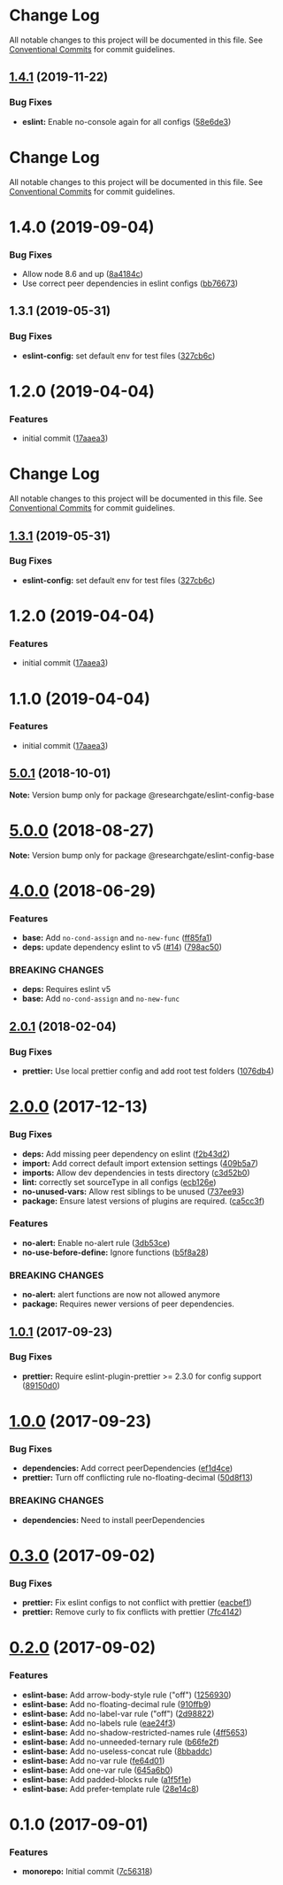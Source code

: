 # Change Log

All notable changes to this project will be documented in this file. See
[Conventional Commits](https://conventionalcommits.org) for commit guidelines.

## [1.4.1](https://github.com/researchgate/tooling/compare/@researchgate/eslint-config-base@1.4.0...@researchgate/eslint-config-base@1.4.1) (2019-11-22)

### Bug Fixes

- **eslint:** Enable no-console again for all configs
  ([58e6de3](https://github.com/researchgate/tooling/commit/58e6de3))

# Change Log

All notable changes to this project will be documented in this file. See
[Conventional Commits](https://conventionalcommits.org) for commit guidelines.

# 1.4.0 (2019-09-04)

### Bug Fixes

- Allow node 8.6 and up
  ([8a4184c](https://github.com/researchgate/tooling/commit/8a4184c))
- Use correct peer dependencies in eslint configs
  ([bb76673](https://github.com/researchgate/tooling/commit/bb76673))

## 1.3.1 (2019-05-31)

### Bug Fixes

- **eslint-config:** set default env for test files
  ([327cb6c](https://github.com/researchgate/tooling/commit/327cb6c))

# 1.2.0 (2019-04-04)

### Features

- initial commit
  ([17aaea3](https://github.com/researchgate/tooling/commit/17aaea3))

# Change Log

All notable changes to this project will be documented in this file. See
[Conventional Commits](https://conventionalcommits.org) for commit guidelines.

## [1.3.1](https://github.com/researchgate/tooling/compare/v1.3.0...v1.3.1) (2019-05-31)

### Bug Fixes

- **eslint-config:** set default env for test files
  ([327cb6c](https://github.com/researchgate/tooling/commit/327cb6c))

# 1.2.0 (2019-04-04)

### Features

- initial commit
  ([17aaea3](https://github.com/researchgate/tooling/commit/17aaea3))

# 1.1.0 (2019-04-04)

### Features

- initial commit
  ([17aaea3](https://github.com/researchgate/tooling/commit/17aaea3))

<a name="5.0.1"></a>

## [5.0.1](https://github.com/researchgate/linting/compare/v5.0.0...v5.0.1) (2018-10-01)

**Note:** Version bump only for package @researchgate/eslint-config-base

<a name="5.0.0"></a>

# [5.0.0](https://github.com/researchgate/linting/compare/v4.0.0...v5.0.0) (2018-08-27)

**Note:** Version bump only for package @researchgate/eslint-config-base

<a name="4.0.0"></a>

# [4.0.0](https://github.com/researchgate/linting/compare/v3.0.0...v4.0.0) (2018-06-29)

### Features

- **base:** Add `no-cond-assign` and `no-new-func`
  ([ff85fa1](https://github.com/researchgate/linting/commit/ff85fa1))
- **deps:** update dependency eslint to v5
  ([#14](https://github.com/researchgate/linting/issues/14))
  ([798ac50](https://github.com/researchgate/linting/commit/798ac50))

### BREAKING CHANGES

- **deps:** Requires eslint v5
- **base:** Add `no-cond-assign` and `no-new-func`

<a name="2.0.1"></a>

## [2.0.1](https://github.com/researchgate/linting/compare/v2.0.0...v2.0.1) (2018-02-04)

### Bug Fixes

- **prettier:** Use local prettier config and add root test folders
  ([1076db4](https://github.com/researchgate/linting/commit/1076db4))

<a name="2.0.0"></a>

# [2.0.0](https://github.com/researchgate/linting/compare/v1.0.1...v2.0.0) (2017-12-13)

### Bug Fixes

- **deps:** Add missing peer dependency on eslint
  ([f2b43d2](https://github.com/researchgate/linting/commit/f2b43d2))
- **import:** Add correct default import extension settings
  ([409b5a7](https://github.com/researchgate/linting/commit/409b5a7))
- **imports:** Allow dev dependencies in tests directory
  ([c3d52b0](https://github.com/researchgate/linting/commit/c3d52b0))
- **lint:** correctly set sourceType in all configs
  ([ecb126e](https://github.com/researchgate/linting/commit/ecb126e))
- **no-unused-vars:** Allow rest siblings to be unused
  ([737ee93](https://github.com/researchgate/linting/commit/737ee93))
- **package:** Ensure latest versions of plugins are required.
  ([ca5cc3f](https://github.com/researchgate/linting/commit/ca5cc3f))

### Features

- **no-alert:** Enable no-alert rule
  ([3db53ce](https://github.com/researchgate/linting/commit/3db53ce))
- **no-use-before-define:** Ignore functions
  ([b5f8a28](https://github.com/researchgate/linting/commit/b5f8a28))

### BREAKING CHANGES

- **no-alert:** alert functions are now not allowed anymore
- **package:** Requires newer versions of peer dependencies.

<a name="1.0.1"></a>

## [1.0.1](https://github.com/researchgate/linting/compare/v1.0.0...v1.0.1) (2017-09-23)

### Bug Fixes

- **prettier:** Require eslint-plugin-prettier >= 2.3.0 for config support
  ([89150d0](https://github.com/researchgate/linting/commit/89150d0))

<a name="1.0.0"></a>

# [1.0.0](https://github.com/researchgate/linting/compare/v0.3.0...v1.0.0) (2017-09-23)

### Bug Fixes

- **dependencies:** Add correct peerDependencies
  ([ef1d4ce](https://github.com/researchgate/linting/commit/ef1d4ce))
- **prettier:** Turn off conflicting rule no-floating-decimal
  ([50d8f13](https://github.com/researchgate/linting/commit/50d8f13))

### BREAKING CHANGES

- **dependencies:** Need to install peerDependencies

<a name="0.3.0"></a>

# [0.3.0](https://github.com/researchgate/linting/compare/v0.2.0...v0.3.0) (2017-09-02)

### Bug Fixes

- **prettier:** Fix eslint configs to not conflict with prettier
  ([eacbef1](https://github.com/researchgate/linting/commit/eacbef1))
- **prettier:** Remove curly to fix conflicts with prettier
  ([7fc4142](https://github.com/researchgate/linting/commit/7fc4142))

<a name="0.2.0"></a>

# [0.2.0](https://github.com/researchgate/linting/compare/v0.1.1...v0.2.0) (2017-09-02)

### Features

- **eslint-base:** Add arrow-body-style rule ("off")
  ([1256930](https://github.com/researchgate/linting/commit/1256930))
- **eslint-base:** Add no-floating-decimal rule
  ([910ffb9](https://github.com/researchgate/linting/commit/910ffb9))
- **eslint-base:** Add no-label-var rule ("off")
  ([2d98822](https://github.com/researchgate/linting/commit/2d98822))
- **eslint-base:** Add no-labels rule
  ([eae24f3](https://github.com/researchgate/linting/commit/eae24f3))
- **eslint-base:** Add no-shadow-restricted-names rule
  ([4ff5653](https://github.com/researchgate/linting/commit/4ff5653))
- **eslint-base:** Add no-unneeded-ternary rule
  ([b66fe2f](https://github.com/researchgate/linting/commit/b66fe2f))
- **eslint-base:** Add no-useless-concat rule
  ([8bbaddc](https://github.com/researchgate/linting/commit/8bbaddc))
- **eslint-base:** Add no-var rule
  ([fe64d01](https://github.com/researchgate/linting/commit/fe64d01))
- **eslint-base:** Add one-var rule
  ([645a6b0](https://github.com/researchgate/linting/commit/645a6b0))
- **eslint-base:** Add padded-blocks rule
  ([a1f5f1e](https://github.com/researchgate/linting/commit/a1f5f1e))
- **eslint-base:** Add prefer-template rule
  ([28e14c8](https://github.com/researchgate/linting/commit/28e14c8))

<a name="0.1.0"></a>

# 0.1.0 (2017-09-01)

### Features

- **monorepo:** Initial commit
  ([7c56318](https://github.com/researchgate/linting/commit/7c56318))

